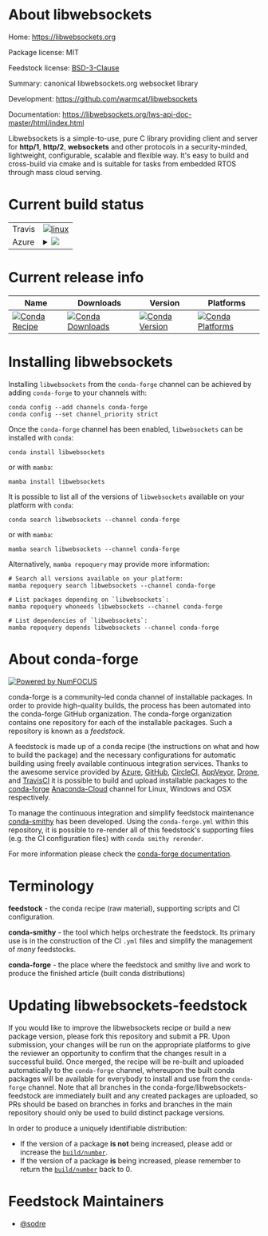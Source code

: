 About libwebsockets
===================

Home: https://libwebsockets.org

Package license: MIT

Feedstock license: [BSD-3-Clause](https://github.com/conda-forge/libwebsockets-feedstock/blob/main/LICENSE.txt)

Summary: canonical libwebsockets.org websocket library

Development: https://github.com/warmcat/libwebsockets

Documentation: https://libwebsockets.org/lws-api-doc-master/html/index.html

Libwebsockets is a simple-to-use, pure C library providing client and server
for **http/1**, **http/2**, **websockets** and other protocols in a security-minded,
lightweight, configurable, scalable and flexible way.  It's easy to build and
cross-build via cmake and is suitable for tasks from embedded RTOS through mass
cloud serving.


Current build status
====================


<table><tr>
    <td>Travis</td>
    <td>
      <a href="https://app.travis-ci.com/conda-forge/libwebsockets-feedstock">
        <img alt="linux" src="https://img.shields.io/travis/com/conda-forge/libwebsockets-feedstock/main.svg?label=Linux">
      </a>
    </td>
  </tr>
    
  <tr>
    <td>Azure</td>
    <td>
      <details>
        <summary>
          <a href="https://dev.azure.com/conda-forge/feedstock-builds/_build/latest?definitionId=7527&branchName=main">
            <img src="https://dev.azure.com/conda-forge/feedstock-builds/_apis/build/status/libwebsockets-feedstock?branchName=main">
          </a>
        </summary>
        <table>
          <thead><tr><th>Variant</th><th>Status</th></tr></thead>
          <tbody><tr>
              <td>linux_64_openssl1.1.1</td>
              <td>
                <a href="https://dev.azure.com/conda-forge/feedstock-builds/_build/latest?definitionId=7527&branchName=main">
                  <img src="https://dev.azure.com/conda-forge/feedstock-builds/_apis/build/status/libwebsockets-feedstock?branchName=main&jobName=linux&configuration=linux%20linux_64_openssl1.1.1" alt="variant">
                </a>
              </td>
            </tr><tr>
              <td>linux_64_openssl3</td>
              <td>
                <a href="https://dev.azure.com/conda-forge/feedstock-builds/_build/latest?definitionId=7527&branchName=main">
                  <img src="https://dev.azure.com/conda-forge/feedstock-builds/_apis/build/status/libwebsockets-feedstock?branchName=main&jobName=linux&configuration=linux%20linux_64_openssl3" alt="variant">
                </a>
              </td>
            </tr><tr>
              <td>linux_aarch64_openssl1.1.1</td>
              <td>
                <a href="https://dev.azure.com/conda-forge/feedstock-builds/_build/latest?definitionId=7527&branchName=main">
                  <img src="https://dev.azure.com/conda-forge/feedstock-builds/_apis/build/status/libwebsockets-feedstock?branchName=main&jobName=linux&configuration=linux%20linux_aarch64_openssl1.1.1" alt="variant">
                </a>
              </td>
            </tr><tr>
              <td>linux_aarch64_openssl3</td>
              <td>
                <a href="https://dev.azure.com/conda-forge/feedstock-builds/_build/latest?definitionId=7527&branchName=main">
                  <img src="https://dev.azure.com/conda-forge/feedstock-builds/_apis/build/status/libwebsockets-feedstock?branchName=main&jobName=linux&configuration=linux%20linux_aarch64_openssl3" alt="variant">
                </a>
              </td>
            </tr><tr>
              <td>linux_ppc64le_openssl1.1.1</td>
              <td>
                <a href="https://dev.azure.com/conda-forge/feedstock-builds/_build/latest?definitionId=7527&branchName=main">
                  <img src="https://dev.azure.com/conda-forge/feedstock-builds/_apis/build/status/libwebsockets-feedstock?branchName=main&jobName=linux&configuration=linux%20linux_ppc64le_openssl1.1.1" alt="variant">
                </a>
              </td>
            </tr><tr>
              <td>linux_ppc64le_openssl3</td>
              <td>
                <a href="https://dev.azure.com/conda-forge/feedstock-builds/_build/latest?definitionId=7527&branchName=main">
                  <img src="https://dev.azure.com/conda-forge/feedstock-builds/_apis/build/status/libwebsockets-feedstock?branchName=main&jobName=linux&configuration=linux%20linux_ppc64le_openssl3" alt="variant">
                </a>
              </td>
            </tr>
          </tbody>
        </table>
      </details>
    </td>
  </tr>
</table>

Current release info
====================

| Name | Downloads | Version | Platforms |
| --- | --- | --- | --- |
| [![Conda Recipe](https://img.shields.io/badge/recipe-libwebsockets-green.svg)](https://anaconda.org/conda-forge/libwebsockets) | [![Conda Downloads](https://img.shields.io/conda/dn/conda-forge/libwebsockets.svg)](https://anaconda.org/conda-forge/libwebsockets) | [![Conda Version](https://img.shields.io/conda/vn/conda-forge/libwebsockets.svg)](https://anaconda.org/conda-forge/libwebsockets) | [![Conda Platforms](https://img.shields.io/conda/pn/conda-forge/libwebsockets.svg)](https://anaconda.org/conda-forge/libwebsockets) |

Installing libwebsockets
========================

Installing `libwebsockets` from the `conda-forge` channel can be achieved by adding `conda-forge` to your channels with:

```
conda config --add channels conda-forge
conda config --set channel_priority strict
```

Once the `conda-forge` channel has been enabled, `libwebsockets` can be installed with `conda`:

```
conda install libwebsockets
```

or with `mamba`:

```
mamba install libwebsockets
```

It is possible to list all of the versions of `libwebsockets` available on your platform with `conda`:

```
conda search libwebsockets --channel conda-forge
```

or with `mamba`:

```
mamba search libwebsockets --channel conda-forge
```

Alternatively, `mamba repoquery` may provide more information:

```
# Search all versions available on your platform:
mamba repoquery search libwebsockets --channel conda-forge

# List packages depending on `libwebsockets`:
mamba repoquery whoneeds libwebsockets --channel conda-forge

# List dependencies of `libwebsockets`:
mamba repoquery depends libwebsockets --channel conda-forge
```


About conda-forge
=================

[![Powered by
NumFOCUS](https://img.shields.io/badge/powered%20by-NumFOCUS-orange.svg?style=flat&colorA=E1523D&colorB=007D8A)](https://numfocus.org)

conda-forge is a community-led conda channel of installable packages.
In order to provide high-quality builds, the process has been automated into the
conda-forge GitHub organization. The conda-forge organization contains one repository
for each of the installable packages. Such a repository is known as a *feedstock*.

A feedstock is made up of a conda recipe (the instructions on what and how to build
the package) and the necessary configurations for automatic building using freely
available continuous integration services. Thanks to the awesome service provided by
[Azure](https://azure.microsoft.com/en-us/services/devops/), [GitHub](https://github.com/),
[CircleCI](https://circleci.com/), [AppVeyor](https://www.appveyor.com/),
[Drone](https://cloud.drone.io/welcome), and [TravisCI](https://travis-ci.com/)
it is possible to build and upload installable packages to the
[conda-forge](https://anaconda.org/conda-forge) [Anaconda-Cloud](https://anaconda.org/)
channel for Linux, Windows and OSX respectively.

To manage the continuous integration and simplify feedstock maintenance
[conda-smithy](https://github.com/conda-forge/conda-smithy) has been developed.
Using the ``conda-forge.yml`` within this repository, it is possible to re-render all of
this feedstock's supporting files (e.g. the CI configuration files) with ``conda smithy rerender``.

For more information please check the [conda-forge documentation](https://conda-forge.org/docs/).

Terminology
===========

**feedstock** - the conda recipe (raw material), supporting scripts and CI configuration.

**conda-smithy** - the tool which helps orchestrate the feedstock.
                   Its primary use is in the construction of the CI ``.yml`` files
                   and simplify the management of *many* feedstocks.

**conda-forge** - the place where the feedstock and smithy live and work to
                  produce the finished article (built conda distributions)


Updating libwebsockets-feedstock
================================

If you would like to improve the libwebsockets recipe or build a new
package version, please fork this repository and submit a PR. Upon submission,
your changes will be run on the appropriate platforms to give the reviewer an
opportunity to confirm that the changes result in a successful build. Once
merged, the recipe will be re-built and uploaded automatically to the
`conda-forge` channel, whereupon the built conda packages will be available for
everybody to install and use from the `conda-forge` channel.
Note that all branches in the conda-forge/libwebsockets-feedstock are
immediately built and any created packages are uploaded, so PRs should be based
on branches in forks and branches in the main repository should only be used to
build distinct package versions.

In order to produce a uniquely identifiable distribution:
 * If the version of a package **is not** being increased, please add or increase
   the [``build/number``](https://docs.conda.io/projects/conda-build/en/latest/resources/define-metadata.html#build-number-and-string).
 * If the version of a package **is** being increased, please remember to return
   the [``build/number``](https://docs.conda.io/projects/conda-build/en/latest/resources/define-metadata.html#build-number-and-string)
   back to 0.

Feedstock Maintainers
=====================

* [@sodre](https://github.com/sodre/)

